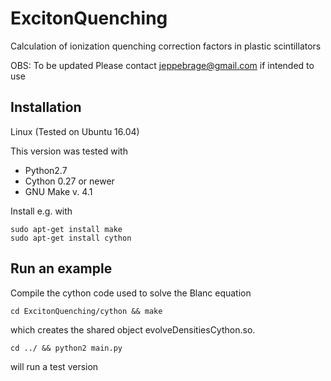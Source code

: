 # ExcitonQuenching
Calculation of ionization quenching correction factors in plastic scintillators

OBS: To be updated
Please contact jeppebrage@gmail.com if intended to use

## Installation
Linux (Tested on Ubuntu 16.04)

This version was tested with

* Python2.7
* Cython 0.27 or newer 
* GNU Make v. 4.1

Install e.g. with

```
sudo apt-get install make
sudo apt-get install cython
```
## Run an example

Compile the cython code used to solve the Blanc equation
```
cd ExcitonQuenching/cython && make
```
which creates the shared object evolveDensitiesCython.so.
```
cd ../ && python2 main.py
```
will run a test version





